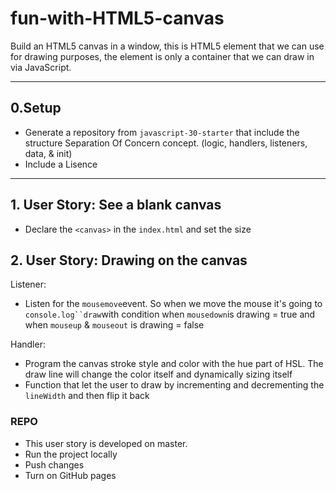 # fun-with-HTML5-canvas

 Build an HTML5 canvas in a window, this is HTML5 element that we can use for drawing purposes, the element is only a container that we can draw in via JavaScript.

---

## 0.Setup

- Generate a repository from `javascript-30-starter` that include the structure Separation Of Concern concept. (logic, handlers, listeners, data, & init)
- Include a Lisence

---

## 1. User Story: See a blank canvas

- Declare the `<canvas>` in the `index.html` and set the size

## 2. User Story: Drawing on the canvas
 
Listener:

- Listen for the `mousemove`event. So when we move the mouse it's going to `console.log``draw`with condition when `mousedown`is drawing = true and when `mouseup` & `mouseout` is drawing = false

Handler:

- Program the canvas stroke style and color with the hue part of HSL. The draw line will change the color itself and dynamically sizing itself
- Function that let the user to draw by incrementing and decrementing the `lineWidth` and then flip it back

### REPO

- This user story is developed on master.
- Run the project locally
- Push changes
- Turn on GitHub pages
